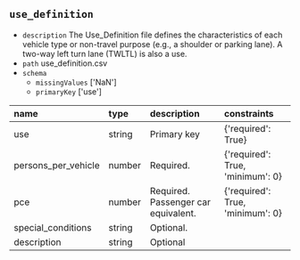 ## `use_definition`
  - `description` The Use_Definition file defines the characteristics of each vehicle type or non-travel purpose (e.g., a shoulder or parking lane). A two-way left turn lane (TWLTL) is also a use.
  - `path` use_definition.csv
  - `schema`
      - `missingValues` ['NaN']
    - `primaryKey` ['use']

  | name                | type   | description                         | constraints                      |
|:--------------------|:-------|:------------------------------------|:---------------------------------|
| use                 | string | Primary key                         | {'required': True}               |
| persons_per_vehicle | number | Required.                           | {'required': True, 'minimum': 0} |
| pce                 | number | Required. Passenger car equivalent. | {'required': True, 'minimum': 0} |
| special_conditions  | string | Optional.                           |                                  |
| description         | string | Optional                            |                                  |